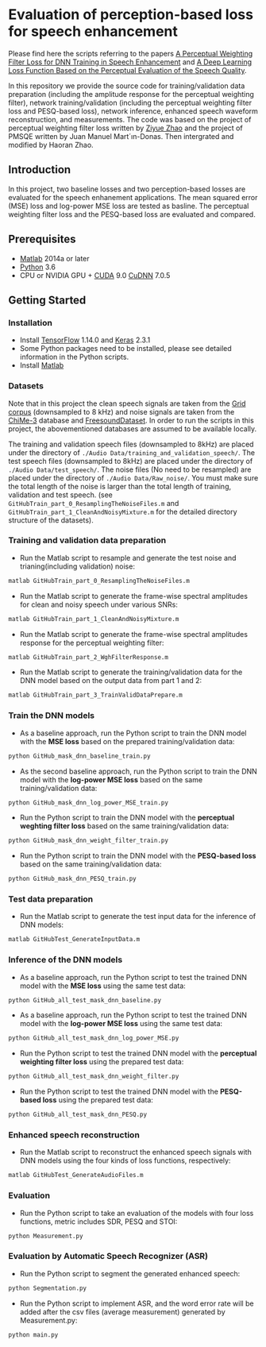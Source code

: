 # Evaluation of perception-based loss for speech enhancement

Please find here the scripts referring to the papers [A Perceptual Weighting Filter Loss for DNN Training in Speech Enhancement](https://arxiv.org/pdf/1905.09754.pdf) and [A Deep Learning Loss Function Based on the Perceptual Evaluation of the Speech Quality](https://ieeexplore.ieee.org/stamp/stamp.jsp?arnumber=8468124). 

In this repository we provide the source code for training/validation data preparation (including the amplitude response for the perceptual weighting filter), network training/validation (including the perceptual weighting filter loss and PESQ-based loss), network inference, enhanced speech waveform reconstruction, and measurements. The code was based on the project of perceptual weighting filter loss written by [Ziyue Zhao](https://ziyuezhao.github.io/) and the project of PMSQE written by Juan Manuel Mart´ın-Donas. Then intergrated and modified by Haoran Zhao.

## Introduction

In this project, two baseline losses and two perception-based losses are evaluated for the speech enhanement applications. The mean squared error (MSE) loss and log-power MSE loss are tested as basline. The perceptual weighting filter loss and the PESQ-based loss are evaluated and compared.

## Prerequisites

- [Matlab](https://www.mathworks.com/) 2014a or later
- [Python](https://www.python.org/) 3.6
- CPU or NVIDIA GPU + [CUDA](https://developer.nvidia.com/cuda-toolkit) 9.0 [CuDNN](https://developer.nvidia.com/cudnn) 7.0.5


## Getting Started

### Installation

- Install [TensorFlow](https://www.tensorflow.org/) 1.14.0 and [Keras](https://www.tensorflow.org/) 2.3.1
- Some Python packages need to be installed, please see detailed information in the Python scripts.
- Install [Matlab](https://www.mathworks.com/)

### Datasets

Note that in this project the clean speech signals are taken from the [Grid corpus](https://doi.org/10.1121/1.2229005) (downsampled to 8 kHz) and noise signals are taken from the [ChiMe-3](https://ieeexplore.ieee.org/abstract/document/7404837/) database and [FreesoundDataset](https://annotator.freesound.org/fsd/release/FSD50K/s). In order to run the scripts in this project, the abovementioned databases are assumed to be available locally.

The training and validation speech files (downsampled to 8kHz) are placed under the directory of `./Audio Data/training_and_validation_speech/`. The test speech files (downsampled to 8kHz) are placed under the directory of `./Audio Data/test_speech/`. The noise files (No need to be resampled) are placed under the directory of `./Audio Data/Raw_noise/`. You must make sure the total length of the noise is larger than the total length of training, validation and test speech. (see `GitHubTrain_part_0_ResamplingTheNoiseFiles.m` and `GitHubTrain_part_1_CleanAndNoisyMixture.m` for the detailed directory structure of the datasets).

### Training and validation data preparation

 - Run the Matlab script to resample and generate the test noise and trianing(including validation) noise: 
```bash
matlab GitHubTrain_part_0_ResamplingTheNoiseFiles.m
```
 - Run the Matlab script to generate the frame-wise spectral amplitudes for clean and noisy speech under various SNRs: 
```bash
matlab GitHubTrain_part_1_CleanAndNoisyMixture.m
```
 - Run the Matlab script to generate the frame-wise spectral amplitudes response for the perceptual weighting filter:
```bash
matlab GitHubTrain_part_2_WghFilterResponse.m
```
 - Run the Matlab script to generate the training/validation data for the DNN model based on the output data from part 1 and 2:
```bash
matlab GitHubTrain_part_3_TrainValidDataPrepare.m
```

### Train the DNN models

 - As a baseline approach, run the Python script to train the DNN model with the **MSE loss** based on the prepared training/validation data:
```bash
python GitHub_mask_dnn_baseline_train.py
```

 - As the second baseline approach, run the Python script to train the DNN model with the **log-power MSE loss** based on the same training/validation data:
```bash
python GitHub_mask_dnn_log_power_MSE_train.py
```

 - Run the Python script to train the DNN model with the **perceptual weghting filter loss** based on the same training/validation data:
```bash
python GitHub_mask_dnn_weight_filter_train.py
```

 - Run the Python script to train the DNN model with the **PESQ-based loss** based on the same training/validation data:
```bash
python GitHub_mask_dnn_PESQ_train.py
```

### Test data preparation 

 - Run the Matlab script to generate the test input data for the inference of DNN models:
```bash
matlab GitHubTest_GenerateInputData.m
```

### Inference of the DNN models

 - As a baseline approach, run the Python script to test the trained DNN model with the **MSE loss** using the same test data:
```bash
python GitHub_all_test_mask_dnn_baseline.py
```

 - As a baseline approach, run the Python script to test the trained DNN model with the **log-power MSE loss** using the same test data:
```bash
python GitHub_all_test_mask_dnn_log_power_MSE.py
```

 - Run the Python script to test the trained DNN model with the **perceptual weighting filter loss** using the prepared test data:
```bash
python GitHub_all_test_mask_dnn_weight_filter.py
```

 - Run the Python script to test the trained DNN model with the **PESQ-based loss** using the prepared test data:
```bash
python GitHub_all_test_mask_dnn_PESQ.py
```

### Enhanced speech reconstruction

 - Run the Matlab script to reconstruct the enhanced speech signals with DNN models using the four kinds of loss functions, respectively:
```bash
matlab GitHubTest_GenerateAudioFiles.m
```

### Evaluation

 - Run the Python script to take an evaluation of the models with four loss functions, metric includes SDR, PESQ and STOI:
```bash
python Measurement.py
```

### Evaluation by Automatic Speech Recognizer (ASR)
 - Run the Python script to segment the generated enhanced speech:
```bash
python Segmentation.py
```

 - Run the Python script to implement ASR, and the word error rate will be added after the csv files (average measurement) generated by Measurement.py:
```bash
python main.py
```


